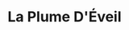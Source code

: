 ---
title: "La Plume D'Éveil"
description: "Vivre. Restaurer. Grandir. Découvrez le destiné vous avec Vicky via la numérologie, explorez le bien-être avec le Reiki, Access Bars & le massage métamorphique."

cta: 'Prendre Rendez-Vous'

heading1: Bien-être, ici et maintenant.
subheading1: Laissé alleé vos soucis et inquiétudes,  invitez à chaque respiration,  l'harmonie et l'équilibre dans votre monde.
subheading2: Physique, émotionnel, spirituel - les êtres humains, adultes et enfants, sont des créatures entières, et la douleur ou le traumatisme dans un domaine affecte tous les autres. Trouvez la relaxation, la stabilité émotionnelle et la tranquillité d'esprit grâce au travail énergétique et au massage. Éloignez-vous du stress de la vie, décompressez et trouvez une nouvelle perspective positive sur votre vie. 

about_heading: Ma mission au cours de cette vie…
about_bio: "Avez-vous déjà eu l'impression d'avoir «tout sous contrôle»? Et puis de façon inattendue, tout à coup vous êtes de retour à la case départ, de retour à la planche à dessin. Comme si vous suiviez le chemin que nous appelons la vie, qui ne semble finalement pas être ce que vous avez aspiré ou projeté pour vous-même.<br><br>Il est arrivé un moment dans ma vie où j'étais au plus bas, quelque chose a changé, cela m'a poussé à forger une connexion sincère et intime avec mon esprit intérieur; pour renouer plus profondément avec mon âme. Tout a commencé un après-midi après le thé avec un ami, cette conversation m'a ensuite conduit à des recherches sur la guérison naturelle, le yoga, la méditation et tout ce qui est lié à la guérison et à l'orientation spirituelles. Puis une chose a conduit à la suivante; c'était une lumière ou un signe qui me guidait. J'ai ressenti cette envie et cette poussée d'aller de l'avant et d'explorer le monde magnifique de la guérison énergétique. J'ai commencé par des séances de Reiki avec des cours de méditation et de yoga, cette nouvelle façon d'être, a complètement changé mon état d'esprit et ma vision de la vie. J'ai commencé à me sentir différente, connecté à la nature et à un véritable désir profond d'être un avec la réalité. J'ai trouvé la guérison au niveau émotionnel, physique et spirituel. J'ai enfin compris pourquoi j'étais ici et quelle était ma vocation et ma mission durant cette vie. J'ai continué à poursuivre ma formation Reiki ainsi que d'autres travaux énergétiques et de numérologie. Aujourd'hui, je poursuis une nouvelle formation énergétique dans les thérapies esséniennes et égyptiennes.<br><br>Ma passion d'aider les autres est ce qui nourrit mon âme, mon désir de partager mon histoire et d'entendre la vôtre est ce qui libère mon esprit. Mon dévouement au travail énergétique est ce que mon esprit alimente.<br><br>Namaste<br><br>"

numerology_heading: La numérologie, notre code de vie…
numerology_desc: "Chaque être humain a un anniversaire et un nom qui nous permettent de comprendre qui et pourquoi nous sommes. Notre code de vie est le ticket pour réussir et être préparé pour les chapitres karmiques que nous avons peut-être apportés à cette vie à partir de vies antérieures.<br><br>Cela nous permet de répondre à des questions comme, pourquoi vivons-nous ce chemin, quelle est ma mission, pourquoi cette amitié ou cette relation ne fonctionne pas. Connaître ces réponses vous permettra d'attirer l'abondance, la joie et la prospérité dans votre univers. Ces sessions sont soit en personne, soit enregistrées et sont ciblées pour vous donner les outils dont vous avez besoin pour vous orienter dans la direction que vous avez choisie les yeux ouverts et anticiper la suite."

reiki_heading: Reiki, énergie universelle…
reiki_desc: "Que nous nous trouvions à de faibles niveaux d'énergie ou que nous recherchions une connexion spirituelle plus forte, le flux d'énergie universelle fournit au corps et à l'esprit une relaxation profonde qui permet au corps de guérir. Le Reiki crée un sentiment profond de bien-être vous permettant de vous ancrer et de vous centrer, vous accueillant pour vous connecter avec votre esprit et votre moi intérieur et reconnaître votre conscience. Invitez-vous à vous déconnecter de la vie éveillée en trouvant un moment pour élargir votre conscience, pour être reconnaissant et abandonner l'inquiétude et la colère, être doux et gentil avec vous-même. <br> <br> Mes séances durent environ une heure et demie , chaque session est unique car je suis guidé par mon intuition et mes guides spirituels sur ce dont votre âme a besoin."

massage_heading: Massage métamorphique, transformationnel…
massage_desc: "C'est aussi spécial et aussi transformationnel qu'une chenille en métamorphose pour devenir un papillon. Venez vous détendre dans une profonde relaxation après un bain chaud des pieds, alors que j'applique des huiles essentielles luxueuses produites localement avec des points de contact subtils sur les pieds, les mains et la tête pour activer certains points réflexes spinaux qui relient les souvenirs du moment de la préconception à la naissance, libérant les tensions et structures que vous portez avec vous dans votre vie de tous les jours. Ce travail énergétique peut vous ramener à vos racines.<br><br>Chaque session dure environ une heure et demie et constitue une expérience unique."

access_heading: Access Bars, changer des aspects de votre vie…
access_desc: "Il est facile de programmer votre esprit avec des schémas de pensée négatifs en raison d'une rencontre blessante ou de mots décourageants. Dans les séances d'Access Bar, nous nous concentrons sur la libération des blocages de pensée nocifs grâce à l'acupression du bout des doigts et sur 32 points de contact le long des méridiens de votre tête. Ces points contiennent les pensées, les idées, les croyances, les émotions et les considérations que vous avez stockées. Reprogrammez votre esprit pour être la personne que vous voulez être."

contact_heading: Rentrer en Contact
contact_desc: "Connectez-vous avec moi, partagez votre histoire avec moi ou planifiez une session."
---